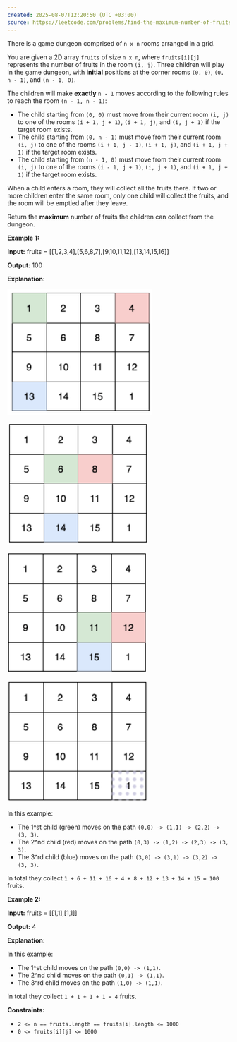 ```yaml
---
created: 2025-08-07T12:20:50 (UTC +03:00)
source: https://leetcode.com/problems/find-the-maximum-number-of-fruits-collected/description/?envType=daily-question&envId=2025-08-07
---
```

There is a game dungeon comprised of `n x n` rooms arranged in a grid.

You are given a 2D array `fruits` of size `n x n`, where `fruits[i][j]` represents the number of fruits in the room `(i, j)`. Three children will play in the game dungeon, with **initial** positions at the corner rooms `(0, 0)`, `(0, n - 1)`, and `(n - 1, 0)`.

The children will make **exactly** `n - 1` moves according to the following rules to reach the room `(n - 1, n - 1)`:

-   The child starting from `(0, 0)` must move from their current room `(i, j)` to one of the rooms `(i + 1, j + 1)`, `(i + 1, j)`, and `(i, j + 1)` if the target room exists.
-   The child starting from `(0, n - 1)` must move from their current room `(i, j)` to one of the rooms `(i + 1, j - 1)`, `(i + 1, j)`, and `(i + 1, j + 1)` if the target room exists.
-   The child starting from `(n - 1, 0)` must move from their current room `(i, j)` to one of the rooms `(i - 1, j + 1)`, `(i, j + 1)`, and `(i + 1, j + 1)` if the target room exists.

When a child enters a room, they will collect all the fruits there. If two or more children enter the same room, only one child will collect the fruits, and the room will be emptied after they leave.

Return the **maximum** number of fruits the children can collect from the dungeon.


**Example 1:**

**Input:** fruits = \[\[1,2,3,4\],\[5,6,8,7\],\[9,10,11,12\],\[13,14,15,16\]\]

**Output:** 100

**Explanation:**

![alt text](image.png)

![alt text](image-1.png)

![alt text](image-2.png)

![alt text](image-3.png)

In this example:

-   The 1^st child (green) moves on the path `(0,0) -> (1,1) -> (2,2) -> (3, 3)`.
-   The 2^nd child (red) moves on the path `(0,3) -> (1,2) -> (2,3) -> (3, 3)`.
-   The 3^rd child (blue) moves on the path `(3,0) -> (3,1) -> (3,2) -> (3, 3)`.

In total they collect `1 + 6 + 11 + 16 + 4 + 8 + 12 + 13 + 14 + 15 = 100` fruits.


**Example 2:**

**Input:** fruits = \[\[1,1\],\[1,1\]\]

**Output:** 4

**Explanation:**

In this example:

-   The 1^st child moves on the path `(0,0) -> (1,1)`.
-   The 2^nd child moves on the path `(0,1) -> (1,1)`.
-   The 3^rd child moves on the path `(1,0) -> (1,1)`.

In total they collect `1 + 1 + 1 + 1 = 4` fruits.


**Constraints:**

-   `2 <= n == fruits.length == fruits[i].length <= 1000`
-   `0 <= fruits[i][j] <= 1000`
